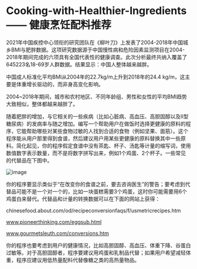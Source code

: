 # Cooking-with-Healthier-Ingredients —— 健康烹饪配料推荐
2021年中国疾控中心领衔的研究团队在《柳叶刀》上发表了2004-2018年中国城乡BMI与肥胖数据。这项研究数据源于中国慢性病和危险因素监测项目在2004-2018年期间完成的六项具有全国代表性的健康调查。此次分析最终共纳入覆盖了645223名18-69岁人群数据。结果显示：中国人整体越来越胖。

中国成人标准化平均BMI从2004年的22.7kg/m上升到2018年的24.4 kg/m，这主要是体重增长驱动的，而非身高变化影响。

2004~2018年期间，城市和农村地区、不同年龄组、男性和女性的平均BMI趋势大致相似，整体都越来越胖了。

随着肥胖的增加，与它相关的一些疾病（比如心脏病、高血压、高胆固醇以及II型糖尿病）的发病率与随之增加。编写一个帮助用户在做饭时选择更健康的原料的程序，它能帮助哪些对某些食物过敏的人找到合适的食物（例如坚果、面筋）。这个程序能从用户那里得到食谱，然后建议用户用某些更健康的原料替换其中一些原料。简化起见，你的程序假定食谱中没有茶匙、杯子、汤匙等计量的缩写词，使用数值数字表示数量，而不是将数字拼写出来，例如1个鸡蛋、2个杯子。一些常见的代替品在下图中。

![image](https://user-images.githubusercontent.com/56264471/190840545-214b7d01-b008-4f14-ac4d-4e8edde9c5c0.png)

你的程序要显示类似于“在改变你的食谱之前，要去咨询医生”的警告；要考虑到代替品可能不是一个对一个的，比如一块蛋糕需要3个鸡蛋，这时你可能需要用6个鸡蛋白来替代。代替品和计量的转换数据可以在下面的网站上获得：

chinesefood.about.com/od/recipeconversionfaqs/f/usmetricrecipes.htm

www.pioneerthinking.com/eggsub.html

www.gourmetsleuth.com/conversions.htm

你的程序也要考虑到用户的健康情况，比如高胆固醇、高血压、体重下降、谷蛋白过敏等。对于高胆固醇者，程序要建议用鸡蛋和乳制品代替；如果用户希望减轻体重，程序应建议用低热量配料代替像糖之类的高热量物品。
